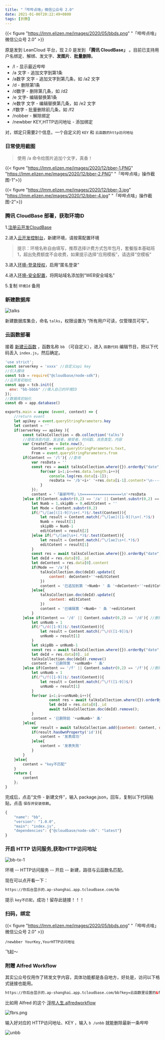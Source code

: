 ```yaml
---
title: "「哔哔点啥」微信公众号 2.0"
date: 2021-01-06T20:22:49+0800
tags: [折腾]
---
```


{{< figure "https://lmm.elizen.me/images/2020/05/bbds.png" "「哔哔点啥」微信公众号 2.0" >}}

原是发到 LeanCloud 平台，现 2.0 是发到 **「腾讯 CloudBase」** 。目前已支持用户名绑定、解绑、发文字、**发图片**、**批量删除**。

- /l - 显示最近哔哔
- /a 文字 - 追加文字到第1条
- /a数字 文字 - 追加文字到第几条，如 /a2 文字
- /d - 删除第1条
- /d数字 - 删除第几条，如 /d2
- /e 文字- 编辑替换第1条
- /e数字 文字 - 编辑替换第几条，如 /e2 文字
- /f数字 - 批量删除前几条，如 /f2
- /nobber - 解除绑定
- /newbber KEY,HTTP访问地址 - 添加绑定

对，绑定只需要2个信息，一个自定义的 `KEY` 和 `云函数的http访问地址`

<!--more-->

### 日常使用截图

> 使用 /a 命令给图片追加个文字，真香！

{{< figure "https://lmm.elizen.me/images/2020/12/bber-1.PNG" "https://lmm.elizen.me/images/2020/12/bber-2.PNG" "「哔哔点啥」操作截图-1">}}

{{< figure "https://lmm.elizen.me/images/2020/12/bber-3.jpg" "https://lmm.elizen.me/images/2020/12/bber-4.jpg" "「哔哔点啥」操作截图-2">}}

### 腾讯 CloudBase 部署，获取环境ID

1.[注册云开发CloudBase](https://curl.qcloud.com/KnnJtUom)

2.进入[云开发控制台](https://console.cloud.tencent.com/tcb/)，新建环境，请按需配置环境

>提示：环境名称自由填写，推荐选择计费方式包年包月，套餐版本基础班 1，超出免费额度不会收费，如果提示选择“应用模板”，请选择“空模板”

3.进入[环境-登录授权](https://console.cloud.tencent.com/tcb/env/login)，启用“匿名登录”

4.进入[环境-安全配置](https://console.cloud.tencent.com/tcb/env/safety)，将网站域名添加到“WEB安全域名”

5.复制 `环境Id` 备用

### 新建数据库

![talks](https://lmm.elizen.me/images/2020/12/talks.jpg)

新建数据库集合，命名 `talks`，权限设置为 “所有用户可读，仅管理员可写”。

### 云函数部署

接着 [新建云函数](https://console.cloud.tencent.com/tcb/scf/index) ，函数名称 `bb` （可自定义），进入 `函数代码` 编辑节目，把以下代码丢入 `index.js`，然后确定。

```javascript
'use strict';
const serverkey = 'xxxx' //自定义api key
//引入模块
const tcb = require("@cloudbase/node-sdk");
//云开发初始化
const app = tcb.init({
  env: "bb-bbbb" //填入自己的环境ID
});
//数据库初始化
const db = app.database()

exports.main = async (event, context) => {
    //return event
    let apikey = event.queryStringParameters.key
    let content = ''
    if(serverkey == apikey ){
        const talksCollection = db.collection('talks')
        //提取消息内容，发送者，接受者，时间戳，消息类型，内容
        var CreateTime = Date.now(),
            Content = event.queryStringParameters.text,
            From = event.queryStringParameters.from
        if(Content == '/l'){ //查询
            var resData = ''
            const res = await talksCollection.where({}).orderBy("date", "desc").limit(9).get().then((res) => {
                for(var i=1;i<=res.data.length;i++){
                    console.log(res.data[i-1]);
                    resData += '/b'+i+' '+res.data[i-1].content+'\n---------------\n'
                }
            });
            content = '「最新哔哔」\n==================\n'+resData
        }else if(Content.substr(0,2) == '/a' || Content.substr(0,2) == '/e'){ //追加到或编辑第几条
            let Numb = 1,skipBb = 0,editCotent = ''
            let Mode = Content.substr(0,2)
            if(/^\/[ae]([1-9])\s+(.*)$/.test(Content)){
                let result = Content.match(/^\/[ae]([1-9])\s+(.*)$/)
                Numb = result[1]
                skipBb = Numb-1
                editCotent = result[2]
            }else if(/^\/[ae]\s+(.*)$/.test(Content)){
                let result = Content.match(/^\/[ae]\s+(.*)$/)
                editCotent = result[1]
            }
            const res = await talksCollection.where({}).orderBy("date", "desc").skip(skipBb).limit(1).get()
            let deId = res.data[0]._id
            let deContent = res.data[0].content
            if(Mode == '/a'){
                talksCollection.doc(deId).update({
                    content: deContent+''+editCotent
                })
                content = '已追加到第 '+Numb+ ' 条 '+deContent+''+editCotent
            }else{
                talksCollection.doc(deId).update({
                    content: editCotent
                })
                content = '已编辑第 '+Numb+ ' 条 '+editCotent
            }
        }else if(Content == '/d' || Content.substr(0,2) == '/d'){ //删除第几条
            let unNumb = 1
            if(/^\/d([1-9])$/.test(Content)){
                let result = Content.match(/^\/d([1-9])$/)
                unNumb = result[1]
            }
            let skipBb = unNumb-1
            const res = await talksCollection.where({}).orderBy("date", "desc").skip(skipBb).limit(1).get()
            let deId = res.data[0]._id
            talksCollection.doc(deId).remove()
            content = '已删除第 '+unNumb+ ' 条'
        }else if(Content == '/f' || Content.substr(0,2) == '/f'){ //删除哔哔
            let unNumb = 1
            if(/^\/f([1-9])$/.test(Content)){
                let result = Content.match(/^\/f([1-9])$/)
                unNumb = result[1]
            }
            for(var i=1;i<=unNumb;i++){
                    const res = await talksCollection.where({}).orderBy("date", "desc").limit(1).get()
                    let deId = res.data[0]._id
                    await talksCollection.doc(deId).remove();
            }
            content = '已删除前 '+unNumb+' 条'
        }else{
            var result = await talksCollection.add({content: Content, date: new Date(CreateTime), from: From})
            if(result.hasOwnProperty('id')){
                content = '发表成功'
            }else{
                content = '发表失败'
            }
        }
    }else{
        content = "key不匹配"
    }
    return {
        content
    };
}
```

完成后，点击“文件 - 新建文件”，输入 package.json，回车，复制以下代码粘贴，点击 `保存并安装依赖`。

```javascript
{
    "name": "bb",
    "version": "1.0.0",
    "main": "index.js",
    "dependencies": {"@cloudbase/node-sdk": "latest"}
}
```

### 开启 HTTP 访问服务,获取HTTP访问地址

![bb-tx-1](https://lmm.elizen.me/images/2020/12/bb-tx-1.png)

环境 -- HTTP访问服务 -- 开启 -- 新建，路径与云函数名匹配。

现在可以点开看一下：

```html
https://你后台显示的.ap-shanghai.app.tcloudbase.com/bb
```

提示 `key不匹配`，成功！留存此链接！！！

### 扫码，绑定

{{< figure "https://lmm.elizen.me/images/2020/05/bbds.png" "「哔哔点啥」微信公众号 2.0" >}}

```
/newbber YourKey,YourHTTP访问地址
```

飞起～

### 附赠 Alfred Workflow

其实公众号仅用作了转发文字内容，具体功能都是各自地方，好处是，访问以下格式链接也能用。

```html
https://你后台显示的.ap-shanghai.app.tcloudbase.com/bb?key=云函数里设置的&from=自己发挥一个&text=哔哔的内容
```

比如用 Alfred 的这个 [浮哔人生.alfredworkflow](https://github.com/lmm214/diybug/raw/main/%E6%B5%AE%E5%93%94%E4%BA%BA%E7%94%9F2.0.alfredworkflow)

![fbrs.png](https://lmm.elizen.me/images/2020/12/fbrs.png)

输入好对应的 HTTP访问地址、KEY ，输入 `b /unbb` 就能删除最新一条哔哔

![unbb](https://lmm.elizen.me/images/2020/12/unbb.jpg)